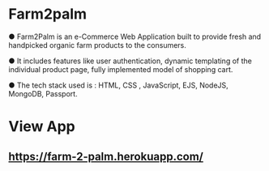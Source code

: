 # Farm2palm
● Farm2Palm is an e-Commerce Web Application built
to provide fresh and handpicked organic farm
products to the consumers.


● It includes features like user authentication, dynamic
templating of the individual product page, fully
implemented model of shopping cart.


● The tech stack used is :
HTML, CSS , JavaScript, EJS, NodeJS, MongoDB,
Passport.

# **View App**
## https://farm-2-palm.herokuapp.com/
